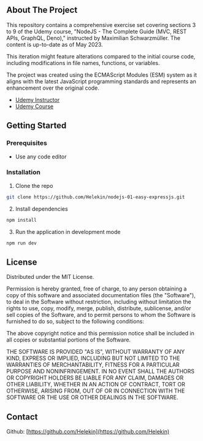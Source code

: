 ## About The Project

This repository contains a comprehensive exercise set covering sections 3 to 9 of the Udemy course, "NodeJS - The Complete Guide (MVC, REST APIs, GraphQL, Deno)," instructed by Maximilian Schwarzmüller. The content is up-to-date as of May 2023.

This iteration might feature alterations compared to the initial course code, including modifications in file names, functions, or variables.

The project was created using the ECMAScript Modules (ESM) system as it aligns with the latest JavaScript programming standards and represents an enhancement over the original code.

- [Udemy Instructor](https://www.udemy.com/user/maximilian-schwarzmuller/)
- [Udemy Course](https://www.udemy.com/course/nodejs-the-complete-guide/)

## Getting Started

### Prerequisites

- Use any code editor

### Installation

1. Clone the repo

```sh
git clone https://github.com/Helekin/nodejs-01-easy-expressjs.git
```

2. Install dependencies

```sh
npm install
```

3. Run the application in development mode

```sh
npm run dev
```

## License

Distributed under the MIT License.

Permission is hereby granted, free of charge, to any person obtaining a copy of this software and associated documentation files (the "Software"), to deal in the Software without restriction, including without limitation the rights to use, copy, modify, merge, publish, distribute, sublicense, and/or sell copies of the Software, and to permit persons to whom the Software is furnished to do so, subject to the following conditions:

The above copyright notice and this permission notice shall be included in all copies or substantial portions of the Software.

THE SOFTWARE IS PROVIDED "AS IS", WITHOUT WARRANTY OF ANY KIND, EXPRESS OR IMPLIED, INCLUDING BUT NOT LIMITED TO THE WARRANTIES OF MERCHANTABILITY, FITNESS FOR A PARTICULAR PURPOSE AND NONINFRINGEMENT. IN NO EVENT SHALL THE AUTHORS OR COPYRIGHT HOLDERS BE LIABLE FOR ANY CLAIM, DAMAGES OR OTHER LIABILITY, WHETHER IN AN ACTION OF CONTRACT, TORT OR OTHERWISE, ARISING FROM, OUT OF OR IN CONNECTION WITH THE SOFTWARE OR THE USE OR OTHER DEALINGS IN THE SOFTWARE.

## Contact

Github: [https://github.com/Helekin](https://github.com/Helekin)
